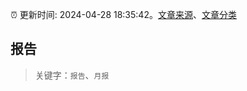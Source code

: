 :alarm_clock: 更新时间: 2024-04-28 18:35:42。[文章来源](/README.md)、[文章分类](/TAGS.md)

## 报告


> 关键字：`报告`、`月报`



